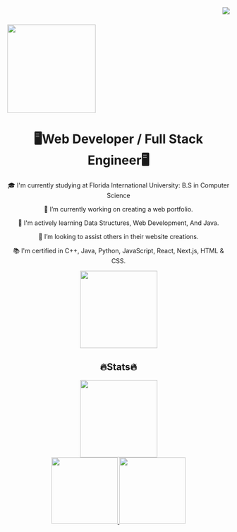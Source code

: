 
<a>
  <img align="right" src="https://komarev.com/ghpvc/?username=skyler-hall&color=blue&label=Visitors" />
</a>

<h1>
  <a href="https://git.io/typing-svg">
    <img height=200 align="center" src="https://readme-typing-svg.demolab.com/?lines=Hello!;Welcome+to+my+portfolio!" />
  </a>
</h1>

<h1 align=center>
  🖥Web Developer / Full Stack Engineer🖥
</h1>
<div align=center>
  🎓 I'm currently studying at Florida International University: B.S in Computer Science
	
  🔭 I’m currently working on creating a web portfolio.

  🌱 I'm actively learning Data Structures, Web Development, And Java.

  👯 I’m looking to assist others in their website creations.

  📚 I'm certified in C++, Java, Python, JavaScript, React, Next.js, HTML & CSS.
</div>

<div align = center>
	<a href="https://img.shields.io/badge/Portfolio-255E63?style=for-the-badge&logo=About.me&logoColor=white">
  		<img height=175 src="https://img.shields.io/badge/Portfolio-255E63?style=for-the-badge&logo=About.me&logoColor=white" />
	</a>
</div>

<h2 align=center>
  🔥Stats🔥
</h2>

<div align = center>
	<a href="https://git.io/streak-stats">
  		<img height=175 src="https://streak-stats.demolab.com/?user=skyler-hall&theme=dark" />
	</a>
</div>

<div align = center>
<a href="https://github.com/Ghostellor/github-readme-stats">
  <img height=150 src="https://github-readme-stats.vercel.app/api?username=skyler-hall&theme=dark&rank_icon=github" />
</a>
<a href="https://github.com/anuraghazra/convoychat">
  <img height=150 src="https://github-readme-stats.vercel.app/api/top-langs?username=skyler-hall&layout=compact&langs_count=8&card_width=320&theme=dark" />
</a>
</div>

